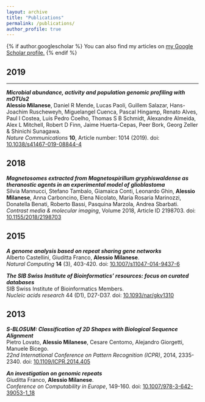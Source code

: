 ```yaml
---
layout: archive
title: "Publications"
permalink: /publications/
author_profile: true
---
```


{% if author.googlescholar %}
  You can also find my articles on <u><a href="{{author.googlescholar}}">my Google Scholar profile</a>.</u>
{% endif %}

## 2019
---

_**Microbial abundance, activity and population genomic profiling with mOTUs2**_  
__Alessio Milanese__, Daniel R Mende, Lucas Paoli, Guillem Salazar, Hans-Joachim Ruscheweyh, Miguelangel Cuenca, Pascal Hingamp, Renato Alves, Paul I Costea, Luis Pedro Coelho, Thomas S B Schmidt, Alexandre Almeida, Alex L Mitchell, Robert D Finn, Jaime Huerta-Cepas, Peer Bork, Georg Zeller & Shinichi Sunagawa.  
_Nature Communications_ **10**, Article number: 1014 (2019).
doi: [10.1038/s41467-019-08844-4](https://www.nature.com/articles/s41467-019-08844-4)

## 2018

_**Magnetosomes extracted from Magnetospirillum gryphiswaldense as theranostic agents in an experimental model of glioblastoma**_  
Silvia Mannucci, Stefano Tambalo, Giamaica Conti, Leonardo Ghin, __Alessio Milanese__, Anna Carboncino, Elena Nicolato, Maria Rosaria Marinozzi, Donatella Benati, Roberto Bassi, Pasquina Marzola, Andrea Sbarbati.  
_Contrast media & molecular imaging_, Volume 2018, Article ID 2198703. doi: [10.1155/2018/2198703](https://doi.org/10.1155/2018/2198703)

## 2015

_**A genome analysis based on repeat sharing gene networks**_  
Alberto Castellini, Giuditta Franco, __Alessio Milanese__.  
_Natural Computing_ **14** (3), 403-420. doi: [10.1007/s11047-014-9437-6](https://link.springer.com/article/10.1007/s11047-014-9437-6)

_**The SIB Swiss Institute of Bioinformatics’ resources: focus on curated databases**_  
SIB Swiss Institute of Bioinformatics Members.  
_Nucleic acids research_ 44 (D1), D27-D37. doi: [10.1093/nar/gkv1310](https://academic.oup.com/nar/article/44/D1/D27/2503101)

## 2013

_**S-BLOSUM: Classification of 2D Shapes with Biological Sequence Alignment**_  
Pietro Lovato, __Alessio Milanese__, Cesare Centomo, Alejandro Giorgetti, Manuele Bicego.  
_22nd International Conference on Pattern Recognition (ICPR)_, 2014, 2335-2340. doi: [10.1109/ICPR.2014.405](https://ieeexplore.ieee.org/abstract/document/6977117)

_**An investigation on genomic repeats**_  
Giuditta Franco, __Alessio Milanese__.  
_Conference on Computability in Europe_, 149-160. doi: [10.1007/978-3-642-39053-1_18](https://link.springer.com/chapter/10.1007/978-3-642-39053-1_18)



